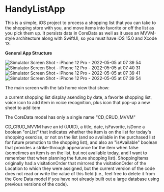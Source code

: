 # HandyListApp

This is a simple, iOS project to process a shopping list that you can take to the shopping store with you, 
and move items into favorite or off the list as you pick them up. It persists data in CoreData as well as 
it uses an MVVM-style architecture along with SwiftUI, so you must have iOS 15.0 and Xcode 13.

**General App Structure**


![Simulator Screen Shot - iPhone 12 Pro - 2022-05-05 at 07 39 54](https://user-images.githubusercontent.com/67770426/166864657-2ec920f7-f5c8-4e77-9567-58b7fc43ca43.png)
![Simulator Screen Shot - iPhone 12 Pro - 2022-05-05 at 07 40 31](https://user-images.githubusercontent.com/67770426/166864669-3a3b6962-74b4-490f-8977-d3864a347832.png)
![Simulator Screen Shot - iPhone 12 Pro - 2022-05-05 at 07 39 41](https://user-images.githubusercontent.com/67770426/166864676-a875de4f-22ab-4c5e-b335-90b587b7f0a4.png)
![Simulator Screen Shot - iPhone 12 Pro - 2022-05-05 at 07 39 54](https://user-images.githubusercontent.com/67770426/166864724-4acbffe7-d36e-4e5b-b2d4-243e65d4b78e.png)

The main screen with the tab home view that show:

a current shopping list display asending by date,
a favorite shopping list,
voice icon to add item in voice recognition,
plus icon that pop-up a new sheet to add item


The CoreData model has only a single name "CD_CRUD_MVVM"

CD_CRUD_MVVM have an id (UUID), a title, date, isFavorite, isDone a boolean "onList" that indicates whether the item is on the list for today's shopping exercise, or not on the list (and so available in the purchased list for future promotion to the shopping list), and also an "isAvailable" boolean that provides a strike-through appearance for the item when false (sometimes an item is on the list, but not available today, and I want to remember that when planning the future shopping list). ShoppingItems originally had a visitationOrder that mirrored the visitationOrder of the Location to which they were assigned, but the current version of the code does not read or write the value of this field (i.e., feel free to delete it from the Core Data model if you have not already built out a large database using previous versions of the code).
